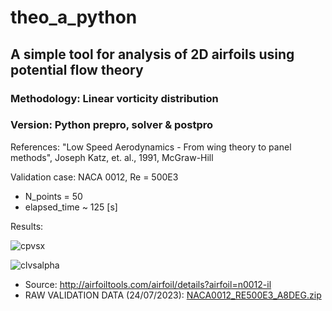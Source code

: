 # theo_a_python
## A simple tool for analysis of 2D airfoils using potential flow theory
### Methodology: Linear vorticity distribution
### Version: Python prepro, solver & postpro

References: "Low Speed Aerodynamics - From wing theory to panel methods", Joseph Katz, et. al., 1991, McGraw-Hill

Validation case: NACA 0012, Re = 500E3

- N_points = 50
- elapsed_time ~ 125 [s]

Results:

![cpvsx](https://github.com/velazquezr35/theo_a_python/assets/79613034/77185bbc-5ac4-419d-a068-7ba56b63a6dc)

![clvsalpha](https://github.com/velazquezr35/theo_a_python/assets/79613034/90162245-ad6a-4cd4-a4cd-369a8c9638d2)


- Source: http://airfoiltools.com/airfoil/details?airfoil=n0012-il
- RAW VALIDATION DATA (24/07/2023): [NACA0012_RE500E3_A8DEG.zip](https://github.com/velazquezr35/theo_a_python/files/12156073/NACA0012_RE500E3_A8DEG.zip)

